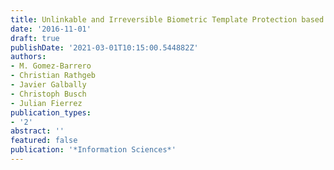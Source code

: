 ```yaml
---
title: Unlinkable and Irreversible Biometric Template Protection based on Bloom Filters
date: '2016-11-01'
draft: true
publishDate: '2021-03-01T10:15:00.544882Z'
authors:
- M. Gomez-Barrero
- Christian Rathgeb
- Javier Galbally
- Christoph Busch
- Julian Fierrez
publication_types:
- '2'
abstract: ''
featured: false
publication: '*Information Sciences*'
---
```


